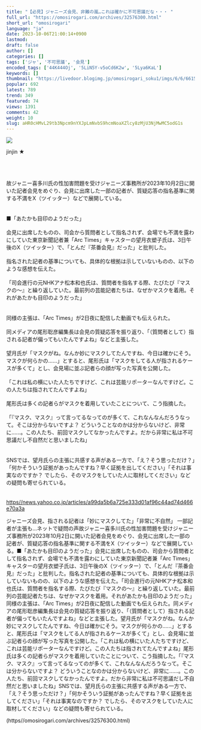 ```yaml
---
title: "【必見】ジャニーズ会見、非難の嵐…これは確かに不可思議だな・・・ "
full_url: "https://omosirogari.com/archives/32576300.html"
short_url: "omosirogari"
language: "ja"
date: 2023-10-06T21:00:14+0900
lastmod: 
draft: false
author: []
categories: []
tags: ['ジャ', '不可思議', '会見']
encoded_tags: ['44K444Oj', '5LiN5Y-v5oCd6K2w', '5Lya6KaL']
keywords: []
thumbnail: "https://livedoor.blogimg.jp/omosirogari_soku1/imgs/6/6/6615943a.jpg"
popular: 692
latest: 789
trend: 349
featured: 74
views: 1391
comments: 42
weight: 10
slug: aHR0cHMvL29tb3Npcm9nYXJpLmNvbS9hcmNoaXZlcy8zMjU3NjMwMC5odG1s
---
```


![](https://livedoor.blogimg.jp/omosirogari_soku1/imgs/6/6/6615943a.jpg)

<div><p>jinjin ★ </p><br> <br> <br> 故ジャニー喜多川氏の性加害問題を受けジャニーズ事務所が2023年10月2日に開いた記者会見をめぐり、会見に出席した一部の記者が、質疑応答の指名基準に関する不満をX（ツイッター）などで展開している。 <br> <br> <br> ■「あたかも目印のようだった」 <br> <br> 会見に出席したものの、司会から質問者として指名されず、会場でも不満を露わにしていた東京新聞記者兼「Arc Times」キャスターの望月衣塑子氏は、3日午後のX（ツイッター）で、「とんだ『茶番会見』だった」と批判した。 <br> <br> 指名された記者の基準についても、具体的な根拠は示していないものの、以下のような感想を伝えた。 <br> <br> 「司会進行の元NHKアナ松本和也氏は、質問者を指名する際、たびたび『マスクの～』と繰り返していた。最前列の芸能記者たちは、なぜかマスクを着用。それがあたかも目印のようだった」 <br> <br> <br> 同様の主張は、「Arc Times」が2日夜に配信した動画でも伝えられた。 <br> <br> 同メディアの尾形聡彦編集長は会見の質疑応答を振り返り、「（質問者として）指される記者が偏ってもいたんですよね」などと主張した。 <br> <br> 望月氏が「マスクがね。なんか妙にマスクしてたんですね、今日は確かにそう。マスクが何らかの......」とすると、尾形氏は「マスクをしてる人が指されるケースが多くて」とし、会見場に並ぶ記者らの顔が写った写真を公開した。 <br> <br> 「これは私の横にいた人たちですけど、これは芸能リポーターなんですけど。この人たちは指されてたんですよね」 <br> <br> 尾形氏は多くの記者らがマスクを着用していたことについて、こう指摘した。 <br> <br> 「『マスク、マスク』って言ってるなってのが多くて、これなんなんだろうなって。そこは分からないですよ？ どういうことなのかは分からないけど、非常に......。この人たち、前回マスクしてなかったんですよ。だから非常に私は不可思議だし不自然だと思いましたね」 <br> <br> <br> SNSでは、望月氏らの主張に共感する声がある一方で、「え？そう思っただけ？」「何かそういう証拠があったんですね？早く証拠を出してください」「それは事実なのですか？ でしたら、そのマスクをしていた人に取材してください」などの疑問も寄せられている。 <br> <br> <br> <a target='_blank' href='https//news.yahoo.co.jp/articles/a99da5b6a725e333d01af96c44ad74d466e70a3a'>https//news.yahoo.co.jp/articles/a99da5b6a725e333d01af96c44ad74d466e70a3a</a> <p>ジャニーズ会見、指される記者は「妙にマスクしてた」「非常に不自然」 一部記者が主張も...ネットで疑問の声故ジャニー喜多川氏の性加害問題を受けジャニーズ事務所が2023年10月2日に開いた記者会見をめぐり、会見に出席した一部の記者が、質疑応答の指名基準に関する不満をX（ツイッター）などで展開している。■「あたかも目印のようだった」会見に出席したものの、司会から質問者として指名されず、会場でも不満を露わにしていた東京新聞記者兼「Arc Times」キャスターの望月衣塑子氏は、3日午後のX（ツイッター）で、「とんだ『茶番会見』だった」と批判した。指名された記者の基準についても、具体的な根拠は示していないものの、以下のような感想を伝えた。「司会進行の元NHKアナ松本和也氏は、質問者を指名する際、たびたび『マスクの～』と繰り返していた。最前列の芸能記者たちは、なぜかマスクを着用。それがあたかも目印のようだった」同様の主張は、「Arc Times」が2日夜に配信した動画でも伝えられた。同メディアの尾形聡彦編集長は会見の質疑応答を振り返り、「（質問者として）指される記者が偏ってもいたんですよね」などと主張した。望月氏が「マスクがね。なんか妙にマスクしてたんですね、今日は確かにそう。マスクが何らかの......」とすると、尾形氏は「マスクをしてる人が指されるケースが多くて」とし、会見場に並ぶ記者らの顔が写った写真を公開した。「これは私の横にいた人たちですけど、これは芸能リポーターなんですけど。この人たちは指されてたんですよね」尾形氏は多くの記者らがマスクを着用していたことについて、こう指摘した。「『マスク、マスク』って言ってるなってのが多くて、これなんなんだろうなって。そこは分からないですよ？ どういうことなのかは分からないけど、非常に......。この人たち、前回マスクしてなかったんですよ。だから非常に私は不可思議だし不自然だと思いましたね」SNSでは、望月氏らの主張に共感する声がある一方で、「え？そう思っただけ？」「何かそういう証拠があったんですね？早く証拠を出してください」「それは事実なのですか？ でしたら、そのマスクをしていた人に取材してください」などの疑問も寄せられている。</p></div>

(https//omosirogari.com/archives/32576300.html)
